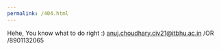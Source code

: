 ```yaml
---
permalink: /404.html
---
```

Hehe, You know what to do right :)
anuj.choudhary.civ21@itbhu.ac.in 
/OR 
/8901132065
